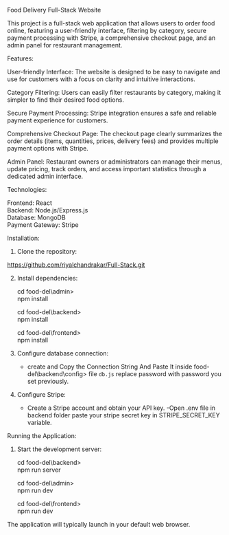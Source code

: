 

Food Delivery Full-Stack Website

This project is a full-stack web application that allows users to order food online, featuring a user-friendly interface, filtering by category, secure payment processing with Stripe, a comprehensive checkout page, and an admin panel for restaurant management.

Features:

 User-friendly Interface:  The website is designed to be easy to navigate and use for customers with a focus on clarity   and intuitive interactions.
 
 Category Filtering:  Users can easily filter restaurants by category, making it simpler to find their desired food options.

 Secure Payment Processing:  Stripe integration ensures a safe and reliable payment experience for customers.

 Comprehensive Checkout Page:  The checkout page clearly summarizes the order details (items, quantities, prices, delivery fees) and provides multiple payment options with Stripe.

 Admin Panel:  Restaurant owners or administrators can manage their menus, update pricing, track orders, and access important statistics through a dedicated admin interface.

Technologies:

 Frontend: React <br>
 Backend: Node.js/Express.js<br>
 Database: MongoDB<br>
 Payment Gateway: Stripe<br>

Installation:


1. Clone the repository:

  https://github.com/riyalchandrakar/Full-Stack.git   
   
2. Install dependencies:
   
   cd food-del\admin><br>
   npm install 

   cd food-del\backend><br>
   npm install

   cd food-del\frontend><br>
   npm install
   
3. Configure database connection:

   - create and Copy the Connection String And Paste It inside food-del\backend\config>  file `db.js` replace password with password you set previously.


4. Configure Stripe:

   - Create a Stripe account and obtain your API key.
   -Open .env file in backend folder paste your stripe secret key in STRIPE_SECRET_KEY variable.


Running the Application:

1. Start the development server:
   
   cd food-del\backend><br>
   npm  run server

   cd food-del\admin><br>
   npm  run dev

   cd food-del\frontend><br>
   npm  run dev
   
 The application will typically launch in your default web browser.



